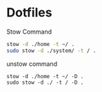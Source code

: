 # Dotfiles

Stow Command
```bash
stow -d ./home -t ~/ .
sudo stow -d ./system/ -t / .
```

unstow command
```
stow -d ./home -t ~/ -D .
sudo stow -d ./ -t / -D .
```
